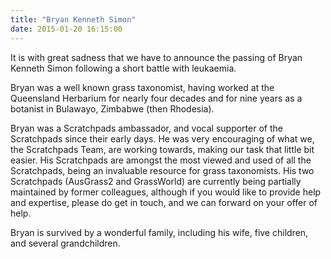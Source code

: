 ```yaml
---
title: "Bryan Kenneth Simon"
date: 2015-01-20 16:15:00
---
```


It is with great sadness that we have to announce the passing of Bryan Kenneth Simon following a short battle with leukaemia.

Bryan was a well known grass taxonomist, having worked at the Queensland Herbarium for nearly four decades and for nine years as a botanist in Bulawayo, Zimbabwe (then Rhodesia).

Bryan was a Scratchpads ambassador, and vocal supporter of the Scratchpads since their early days. He was very encouraging of what we, the Scratchpads Team, are working towards, making our task that little bit easier. His Scratchpads are amongst the most viewed and used of all the Scratchpads, being an invaluable resource for grass taxonomists. His two Scratchpads (AusGrass2 and GrassWorld) are currently being partially maintained by former colleagues, although if you would like to provide help and expertise, please do get in touch, and we can forward on your offer of help.

Bryan is survived by a wonderful family, including his wife, five children, and several grandchildren.

